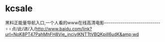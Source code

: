 # kcsale
黑料正能量导航入口,一个人看的www在线高清电影----------------------------♀♀点/此/进/入/http://www.baidu.com/link?url=NoK8PT47PahMhFH8Vie_jnciyIKNTTtVBQKpill6udK&amp;wd
